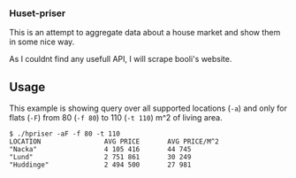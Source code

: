 ### Huset-priser

This is an attempt to aggregate data about a house market and show them in some nice way.

As I couldnt find any usefull API, I will scrape booli's website.

## Usage

This example is showing query over all supported locations (`-a`) and only for flats (`-F`) from 80 (`-f 80`) to 110 (`-t 110`) m^2 of living area.
 
```
$ ./hpriser -aF -f 80 -t 110
LOCATION                AVG PRICE       AVG PRICE/M^2
"Nacka"                 4 105 416       44 745
"Lund"                  2 751 861       30 249
"Huddinge"              2 494 500       27 981
```
